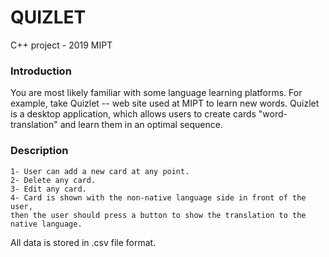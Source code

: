 # QUIZLET
C++ project - 2019 MIPT

###  Introduction

You are most likely familiar with some language learning platforms. For example, take Quizlet -- web site used at MIPT to learn new words. Quizlet is a desktop application, which allows users to create cards "word-translation" and learn them in an optimal sequence.

### Description
```
1- User can add a new card at any point.
2- Delete any card.
3- Edit any card.
4- Card is shown with the non-native language side in front of the user, 
then the user should press a button to show the translation to the native language.
```
All data is stored in .csv file format.
